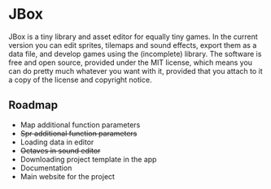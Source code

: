 # JBox

JBox is a tiny library and asset editor for equally tiny games. In the current version you can edit sprites, tilemaps and sound effects, export them as a data file, and develop games using the (incomplete) library. The software is free and open source, provided under the MIT license, which means you can do pretty much whatever you want with it, provided that you attach to it a copy of the license and copyright notice.

## Roadmap

- Map additional function parameters
- <s>Spr additional function parameters</s>
- Loading data in editor
- <s>Octaves in sound editor</s>
- Downloading project template in the app
- Documentation
- Main website for the project
